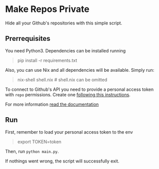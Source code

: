# Make Repos Private

Hide all your Github's repositories with this simple script.

## Prerrequisites

You need Python3. Dependencies can be installed running

> pip install -r requirements.txt

Also, you can use Nix and all dependencies will be available. Simply run:

> nix-shell shell.nix # shell.nix can be omitted

To connect to Github's API you need to provide a personal access token with `repo` permissions.
Create one [following this instructions](https://docs.github.com/es/authentication/keeping-your-account-and-data-secure/creating-a-personal-access-token).

For more information [read the documentation](https://docs.github.com/es/rest/overview/resources-in-the-rest-api#authentication)

## Run

First, remember to load your personal access token to the env

> export TOKEN=token

Then, run `python main.py`.

If nothings went wrong, the script will successfully exit.
